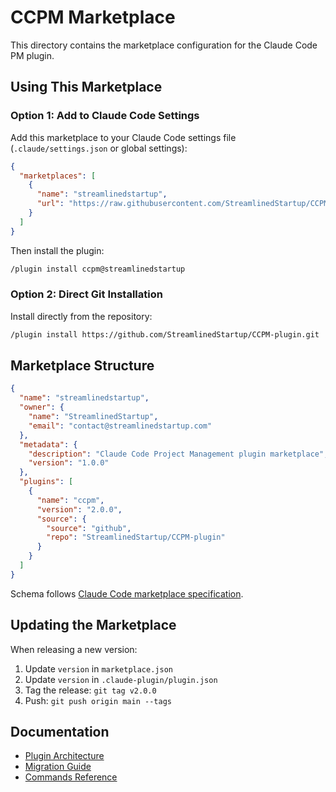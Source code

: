 # CCPM Marketplace

This directory contains the marketplace configuration for the Claude Code PM plugin.

## Using This Marketplace

### Option 1: Add to Claude Code Settings

Add this marketplace to your Claude Code settings file (`.claude/settings.json` or global settings):

```json
{
  "marketplaces": [
    {
      "name": "streamlinedstartup",
      "url": "https://raw.githubusercontent.com/StreamlinedStartup/CCPM-plugin/main/marketplace/marketplace.json"
    }
  ]
}
```

Then install the plugin:

```bash
/plugin install ccpm@streamlinedstartup
```

### Option 2: Direct Git Installation

Install directly from the repository:

```bash
/plugin install https://github.com/StreamlinedStartup/CCPM-plugin.git
```

## Marketplace Structure

```json
{
  "name": "streamlinedstartup",
  "owner": {
    "name": "StreamlinedStartup",
    "email": "contact@streamlinedstartup.com"
  },
  "metadata": {
    "description": "Claude Code Project Management plugin marketplace",
    "version": "1.0.0"
  },
  "plugins": [
    {
      "name": "ccpm",
      "version": "2.0.0",
      "source": {
        "source": "github",
        "repo": "StreamlinedStartup/CCPM-plugin"
      }
    }
  ]
}
```

Schema follows [Claude Code marketplace specification](https://docs.claude.com/en/docs/claude-code/plugin-marketplaces).

## Updating the Marketplace

When releasing a new version:

1. Update `version` in `marketplace.json`
2. Update `version` in `.claude-plugin/plugin.json`
3. Tag the release: `git tag v2.0.0`
4. Push: `git push origin main --tags`

## Documentation

- [Plugin Architecture](../README.md)
- [Migration Guide](../MIGRATION.md)
- [Commands Reference](../COMMANDS.md)

